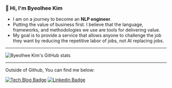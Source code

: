 ### 👋 Hi, I'm Byeolhee Kim
* I am on a journey to become an **NLP engineer**.
* Putting the value of business first. I believe that the language, frameworks, and methodologies we use are tools for delivering value.
* My goal is to provide a service that allows anyone to challenge the job they want by reducing the repetitive labor of jobs, not AI replacing jobs.
---- 

![Byeolhee Kim's GitHub stats](https://github-readme-stats.vercel.app/api?username=kimbyeolhee&show_icons=true&bg_color=00000000)

---

Outside of Github, You can find me below:

[![Tech Blog Badge](http://img.shields.io/badge/-Tech%20blog-00AD9F?style=flat-square&logo=netlify&link=https://life-is-also-pizza.tistory.com/)](https://life-is-also-pizza.tistory.com/) [![Linkedin Badge](https://img.shields.io/badge/-LinkedIn-blue?style=flat-square&logo=Linkedin&logoColor=white&link=https://www.linkedin.com/in/kimbyeolhee/)](https://www.linkedin.com/in/kimbyeolhee/)
